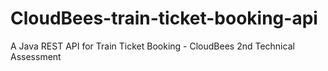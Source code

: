 # CloudBees-train-ticket-booking-api
A Java REST API for Train Ticket Booking - CloudBees 2nd Technical Assessment
